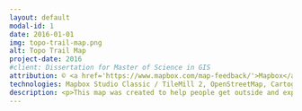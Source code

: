 ```yaml
---
layout: default
modal-id: 1
date: 2016-01-01
img: topo-trail-map.png
alt: Topo Trail Map
project-date: 2016
#client: Dissertation for Master of Science in GIS
attribution: © <a href='https://www.mapbox.com/map-feedback/'>Mapbox</a> © <a href='http://www.openstreetmap.org/copyright'>OpenStreetMap</a> 
technologies: Mapbox Studio Classic / TileMill 2, OpenStreetMap, Cartography
description: <p>This map was created to help people get outside and explore. The aim was to replicate some of the features of the high quality and widely available UK <a href="https://www.ordnancesurvey.co.uk/shop/maps/explorer-map-yorkshire-dales-southern-western-area.html" target="_blank">Ordnance Survey</a> paper maps. In British Columbia it is often difficult to find topographic maps at a suitable scale that compete in terms of up to date trail and backroad information.</p><p>OpenStreetMap was the obvious choice for this map as it has extensive, crowd sourced, trail and point of interest data. Mapbox Studio was used to design the map and the styling is based on the <a href="https://github.com/mapbox/mapbox-studio-outdoors.tm2" target='_blank'>Mapbox Outdoors</a> style, but a number of modifications and tweaks have been made to improve its legibility as a printed map and to highlight important features for outdoor recreation. Trails have been made clearer with increased line width, brighter colours and improved labelling. Forest cover and points of interest like mountain peaks, campgrounds and pubs have been added. Names of urban areas have been given more prominence.</p>
---
```


